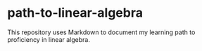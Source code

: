 # path-to-linear-algebra
This repository uses Markdown to document my learning path to proficiency in linear algebra.
